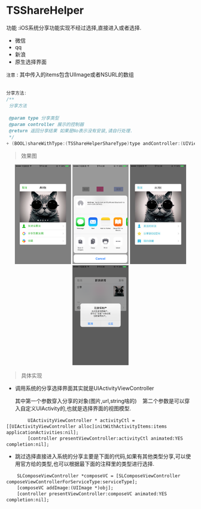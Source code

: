 # TSShareHelper
功能 :iOS系统分享功能实现不经过选择,直接进入或者选择.

- 微信
- qq
- 新浪
- 原生选择界面

`注意` : 其中传入的items包含UIImage或者NSURL的数组

```Objective-C

分享方法:
/**
 分享方法

 @param type 分享类型
 @param controller 展示的控制器
 @return 返回分享结果 如果是No表示没有安装,请自行处理.
 */
+ (BOOL)shareWithType:(TSShareHelperShareType)type andController:(UIViewController *)controller andItems:(NSArray *)items;

```


>效果图

<center>
    <img src="1.png" width='150' class="third" >
    <img src="2.png" width='150'  class="third">
    <img src="3.jpg" width='150'  class="third">
    <img src="4.png" width='150'  class="third">
</center>

>具体实现

- 调用系统的分享选择界面其实就是UIActivityViewController 

  其中第一个参数穿入分享的对象(图片,url,string啥的)
  
  第二个参数是可以穿入自定义UIActivity的,也就是选择界面的视图模型.
  
```
        UIActivityViewController * activityCtl = [[UIActivityViewController alloc]initWithActivityItems:items applicationActivities:nil];
        [controller presentViewController:activityCtl animated:YES completion:nil];
```

- 跳过选择直接进入系统的分享主要是下面的代码,如果有其他类型分享,可以使用官方给的类型,也可以根据最下面的注释里的类型进行选择.

```
    SLComposeViewController *composeVC = [SLComposeViewController composeViewControllerForServiceType:serviceType];
    [composeVC addImage:(UIImage *)obj];
    [controller presentViewController:composeVC animated:YES completion:nil];
```

